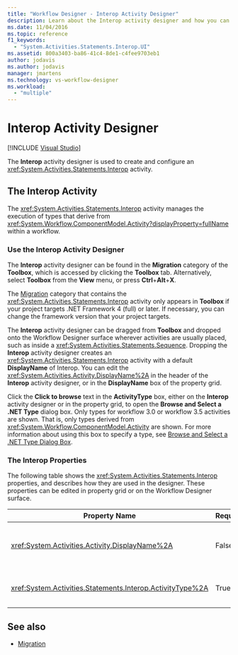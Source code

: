 ```yaml
---
title: "Workflow Designer - Interop Activity Designer"
description: Learn about the Interop activity designer and how you can use the Interop activity designer to create and configure an Interop activity.
ms.date: 11/04/2016
ms.topic: reference
f1_keywords:
  - "System.Activities.Statements.Interop.UI"
ms.assetid: 800a3403-ba86-41c4-8de1-c4fee9703eb1
author: jodavis
ms.author: jodavis
manager: jmartens
ms.technology: vs-workflow-designer
ms.workload:
  - "multiple"
---
```

# Interop Activity Designer

 [!INCLUDE [Visual Studio](~/includes/applies-to-version/vs-windows-only.md)]

The **Interop** activity designer is used to create and configure an <xref:System.Activities.Statements.Interop> activity.

## The Interop Activity

The <xref:System.Activities.Statements.Interop> activity manages the execution of types that derive from <xref:System.Workflow.ComponentModel.Activity?displayProperty=fullName> within a workflow.

### Use the Interop Activity Designer

The **Interop** activity designer can be found in the **Migration** category of the **Toolbox**, which is accessed by clicking the **Toolbox** tab. Alternatively, select **Toolbox** from the **View** menu, or press **Ctrl**+**Alt**+**X**.

The [Migration](../workflow-designer/migration-activity-designers.md) category that contains the <xref:System.Activities.Statements.Interop> activity only appears in **Toolbox** if your project targets .NET Framework 4 (full) or later. If necessary, you can change the framework version that your project targets.

The **Interop** activity designer can be dragged from **Toolbox** and dropped onto the Workflow Designer surface wherever activities are usually placed, such as inside a <xref:System.Activities.Statements.Sequence>. Dropping the **Interop** activity designer creates an <xref:System.Activities.Statements.Interop> activity with a default **DisplayName** of Interop. You can edit the <xref:System.Activities.Activity.DisplayName%2A> in the header of the **Interop** activity designer, or in the **DisplayName** box of the property grid.

Click the **Click to browse** text in the **ActivityType** box, either on the **Interop**  activity designer or in the property grid, to open the **Browse and Select a .NET Type** dialog box. Only types for workflow 3.0 or workflow 3.5 activities are shown. That is, only types derived from <xref:System.Workflow.ComponentModel.Activity> are shown. For more information about using this box to specify a type, see [Browse and Select a .NET Type Dialog Box](../workflow-designer/browse-and-select-a-dotnet-type-dialog-box.md).

### The Interop Properties

The following table shows the <xref:System.Activities.Statements.Interop> properties, and describes how they are used in the designer. These properties can be edited in property grid or on the Workflow Designer surface.

|Property Name|Required|Usage|
|-|--------------|-|
|<xref:System.Activities.Activity.DisplayName%2A>|False|The friendly name of the <xref:System.Activities.Statements.Interop> activity. The default value is **Interop**. Although the display name is not required, it's recommended to provide one.|
|<xref:System.Activities.Statements.Interop.ActivityType%2A>|True|Specifies the type of the activity contained by the <xref:System.Activities.Statements.Interop> activity. This type specified must derive from <xref:System.Workflow.ComponentModel.Activity>.|

## See also

- [Migration](../workflow-designer/migration-activity-designers.md)